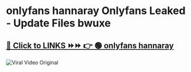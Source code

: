 
 # onlyfans hannaray Onlyfans Leaked - Update Files bwuxe

## <h2><a href="https://clipsfans.com/onlyfans_hannaray&ref=git">🔗 Click to LINKS ⏩⏩ 👉 🟢 onlyfans hannaray </a></h2>

<a href="https://clipsfans.com/onlyfans_hannaray&ref=git" rel="nofollow" data-target="animated-image.originalLink"><img src="https://i.ibb.co.com/xMMVF88/686577567.gif" alt="Viral Video Original" style="max-width: 100%; display: inline-block;" data-target="animated-image.originalImage"></a>

